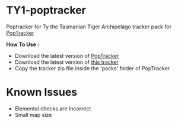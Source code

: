 # TY1-poptracker
Poptracker for Ty the Tasmanian Tiger Archipelago tracker pack for [PopTracker](https://github.com/black-sliver/PopTracker)

**How To Use :**
- Download the latest version of [PopTracker](https://github.com/black-sliver/PopTracker/releases)
- Download the latest version of [this tracker](https://github.com/FyreDay/Ty1-Poptracker/releases)
- Copy the tracker zip file inside the 'packs' folder of PopTracker

# Known Issues
- Elemental checks are Incorrect
- Small map size
